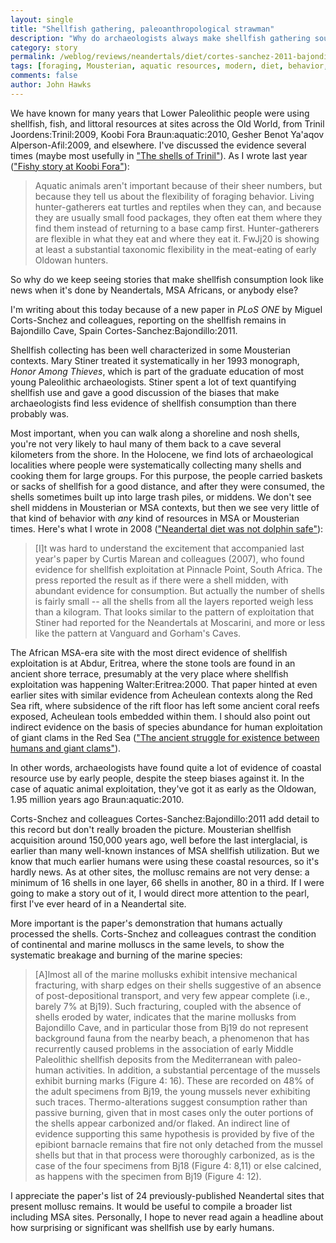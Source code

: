 ```yaml
---
layout: single 
title: "Shellfish gathering, paleoanthropological strawman" 
description: "Why do archaeologists always make shellfish gathering sound like news, when we know it&#39;s not surprising?" 
category: story
permalink: /weblog/reviews/neandertals/diet/cortes-sanchez-2011-bajondillo.html
tags: [foraging, Mousterian, aquatic resources, modern, diet, behavior, Neandertals, MSA, shellfish, Middle Paleolithic] 
comments: false 
author: John Hawks 
---
```


We have known for many years that Lower Paleolithic people were using shellfish, fish, and littoral resources at sites across the Old World, from Trinil <bib>Joordens:Trinil:2009</bib>,  Koobi Fora <bib>Braun:aquatic:2010</bib>, Gesher Benot Ya'aqov <bib>Alperson-Afil:2009</bib>, and elsewhere. I've discussed the evidence several times (maybe most usefully in <a href="http://johnhawks.net/weblog/fossils/java/trinil/aquatic-resources-trinil-joordens-2009.html">"The shells of Trinil"</a>). As I wrote last year (<a href="http://johnhawks.net/weblog/reviews/archaeology/lower/braun-fwjj20-2010.html">"Fishy story at Koobi Fora"</a>): 

<blockquote>Aquatic animals aren't important because of their sheer numbers, but because they tell us about the flexibility of foraging behavior. Living hunter-gatherers eat turtles and reptiles when they can, and because they are usually small food packages, they often eat them where they find them instead of returning to a base camp first. Hunter-gatherers are flexible in what they eat and where they eat it. FwJj20 is showing at least a substantial taxonomic flexibility in the meat-eating of early Oldowan hunters.</blockquote>

So why do we keep seeing stories that make shellfish consumption look like news when it's done by Neandertals, MSA Africans, or anybody else? 

I'm writing about this today because of a new paper in <i>PLoS ONE</i> by Miguel Corts-Snchez and colleagues, reporting on the shellfish remains in Bajondillo Cave, Spain <bib>Cortes-Sanchez:Bajondillo:2011</bib>. 

Shellfish collecting has been well characterized in some Mousterian contexts. Mary Stiner treated it systematically in her 1993 monograph, <i>Honor Among Thieves</i>, which is part of the graduate education of most young Paleolithic archaeologists. Stiner spent a lot of text quantifying shellfish use and gave a good discussion of the biases that make archaeologists find less evidence of shellfish consumption than there probably was. 

Most important, when you can walk along a shoreline and nosh shells, you're not very likely to haul many of them back to a cave several kilometers from the shore. In the Holocene, we find lots of archaeological localities where people were systematically collecting many shells and cooking them for large groups. For this purpose, the people carried baskets or sacks of shellfish for a good distance, and after they were consumed, the shells sometimes built up into large trash piles, or middens. We don't see shell middens in Mousterian or MSA contexts, but then we see very little of that kind of behavior with <em>any</em> kind of resources in MSA or Mousterian times. Here's what I wrote in 2008 (<a href="http://johnhawks.net/weblog/reviews/neandertals/diet/gorhams-vanguard-marine-mammals-2008.html">"Neandertal diet was not dolphin safe"</a>): 

<blockquote>[I]t was hard to understand the excitement that accompanied last year's paper by Curtis Marean and colleagues (2007), who found evidence for shellfish exploitation at Pinnacle Point, South Africa. The press reported the result as if there were a shell midden, with abundant evidence for consumption. But actually the number of shells is fairly small -- all the shells from all the layers reported weigh less than a kilogram. That looks similar to the pattern of exploitation that Stiner had reported for the Neandertals at Moscarini, and more or less like the pattern at Vanguard and Gorham's Caves.</blockquote>

The African MSA-era site with the most direct evidence of shellfish exploitation is at Abdur, Eritrea, where the stone tools are found in an ancient shore terrace, presumably at the very place where shellfish exploitation was happening <bib>Walter:Eritrea:2000</bib>. That paper hinted at even earlier sites with similar evidence from Acheulean contexts along the Red Sea rift, where subsidence of the rift floor has left some ancient coral reefs exposed, Acheulean tools embedded within them. I should also point out indirect evidence on the basis of species abundance for human exploitation of giant clams in the Red Sea (<a href="http://johnhawks.net/weblog/reviews/early_modern/africa/giant-clam-exploitation-2008.html">"The ancient struggle for existence between humans and giant clams"</a>). 

In other words, archaeologists have found quite a lot of evidence of coastal resource use by early people, despite the steep biases against it. In the case of aquatic animal exploitation, they've got it as early as the Oldowan, 1.95 million years ago <bib>Braun:aquatic:2010</bib>. 

Corts-Snchez and colleagues <bib>Cortes-Sanchez:Bajondillo:2011</bib> add detail to this record but don't really broaden the picture. Mousterian shellfish acquisition around 150,000 years ago, well before the last interglacial, is earlier than many well-known instances of MSA shellfish utilization. But we know that much earlier humans were using these coastal resources, so it's hardly news. As at other sites, the mollusc remains are not very dense: a minimum of 16 shells in one layer, 66 shells in another, 80 in a third. If I were going to make a story out of it, I would direct more attention to the pearl, first I've ever heard of in a Neandertal site. 

More important is the paper's demonstration that humans actually processed the shells. Corts-Snchez and colleagues contrast the condition of continental and marine molluscs in the same levels, to show the systematic breakage and burning of the marine species:

<blockquote>[A]lmost all of the marine mollusks exhibit intensive mechanical fracturing, with sharp edges on their shells suggestive of an absence of post-depositional transport, and very few appear complete (i.e., barely 7% at Bj19). Such fracturing, coupled with the absence of shells eroded by water, indicates that the marine mollusks from Bajondillo Cave, and in particular those from Bj19 do not represent background fauna from the nearby beach, a phenomenon that has recurrently caused problems in the association of early Middle Paleolithic shellfish deposits from the Mediterranean with paleo-human activities. In addition, a substantial percentage of the mussels exhibit burning marks (Figure 4: 16). These are recorded on 48% of the adult specimens from Bj19, the young mussels never exhibiting such traces. Thermo-alterations suggest consumption rather than passive burning, given that in most cases only the outer portions of the shells appear carbonized and/or flaked. An indirect line of evidence supporting this same hypothesis is provided by five of the epibiont barnacle remains that fire not only detached from the mussel shells but that in that process were thoroughly carbonized, as is the case of the four specimens from Bj18 (Figure 4: 8,11) or else calcined, as happens with the specimen from Bj19 (Figure 4: 12).</blockquote>

I appreciate the paper's list of 24 previously-published Neandertal sites that present mollusc remains. It would be useful to compile a broader list including MSA sites. Personally, I hope to never read again a headline about how surprising or significant was shellfish use by early humans. 






